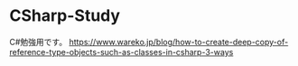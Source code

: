 # CSharp-Study
C#勉強用です。
https://www.wareko.jp/blog/how-to-create-deep-copy-of-reference-type-objects-such-as-classes-in-csharp-3-ways
